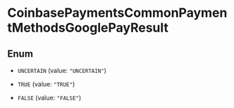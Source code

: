 
# CoinbasePaymentsCommonPaymentMethodsGooglePayResult

## Enum


* `UNCERTAIN` (value: `"UNCERTAIN"`)

* `TRUE` (value: `"TRUE"`)

* `FALSE` (value: `"FALSE"`)




